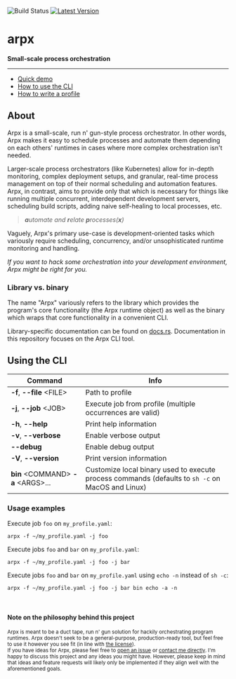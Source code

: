 ![Build Status] [![Latest Version]][crates.io]

[Build Status]: https://travis-ci.com/jaredgorski/arpx.svg?token=7hLupv5JrcFFuyR6Lkp7&branch=master
[Latest Version]: https://img.shields.io/crates/v/arpx?color=black
[crates.io]: https://crates.io/crates/arpx

# arpx

**Small-scale process orchestration**

---

- [Quick demo](https://github.com/jaredgorski/arpx/tree/main/docs/quick_demo.md)
- [How to use the CLI](#using-the-cli)
- [How to write a profile](https://github.com/jaredgorski/arpx/tree/main/docs/writing_a_profile.md)

## About

Arpx is a small-scale, run n' gun-style process orchestrator. In other words, Arpx makes it easy to schedule processes and automate them depending on each others' runtimes in cases where more complex orchestration isn't needed.

Larger-scale process orchestrators (like Kubernetes) allow for in-depth monitoring, complex deployment setups, and granular, real-time process management on top of their normal scheduling and automation features. Arpx, in contrast, aims to provide only that which is necessary for things like running multiple concurrent, interdependent development servers, scheduling build scripts, adding naive self-healing to local processes, etc.

> _**a**utomate and **r**elate **p**rocesses(**x**)_

Vaguely, Arpx's primary use-case is development-oriented tasks which variously require scheduling, concurrency, and/or unsophisticated runtime monitoring and handling.

_If you want to hack some orchestration into your development environment, Arpx might be right for you._

### Library vs. binary

The name "Arpx" variously refers to the library which provides the program's core functionality (the Arpx runtime object) as well as the binary which wraps that core functionality in a convenient CLI.

Library-specific documentation can be found on [docs.rs](https://docs.rs/crate/arpx/latest). Documentation in this repository focuses on the Arpx CLI tool.

## Using the CLI

Command  | Info
-------- | --------
**-f**, **--file** \<FILE\> | Path to profile
**-j**, **--job** \<JOB\> | Execute job from profile (multiple occurrences are valid)
**-h**, **--help** | Print help information
**-v**, **--verbose** | Enable verbose output
**--debug** | Enable debug output
**-V**, **--version** | Print version information
**bin** \<COMMAND\> **-a** \<ARGS\>... | Customize local binary used to execute process commands (defaults to `sh -c` on MacOS and Linux)

### Usage examples

Execute job `foo` on `my_profile.yaml`:

```terminal
arpx -f ~/my_profile.yaml -j foo
```

Execute jobs `foo` and `bar` on `my_profile.yaml`:

```terminal
arpx -f ~/my_profile.yaml -j foo -j bar
```

Execute jobs `foo` and `bar` on `my_profile.yaml` using `echo -n` instead of `sh -c`:

```terminal
arpx -f ~/my_profile.yaml -j foo -j bar bin echo -a -n
```

<br/>

#### Note on the philosophy behind this project

<sup>
Arpx is meant to be a duct tape, run n' gun solution for hackily orchestrating program runtimes. Arpx doesn't seek to be a general-purpose, production-ready tool, but feel free to use it however you see fit (in line with <a href="https://github.com/jaredgorski/arpx/blob/main/LICENSE">the license</a>).
</sup>

<br/>

<sub>
If you have ideas for Arpx, please feel free to <a href="https://github.com/jaredgorski/arpx/issues/new/choose">open an issue</a> or <a href="https://jaredgorski.org/about/">contact me directly</a>. I'm happy to discuss this project and any ideas you might have. However, please keep in mind that ideas and feature requests will likely only be implemented if they align well with the aforementioned goals.
</sub>
